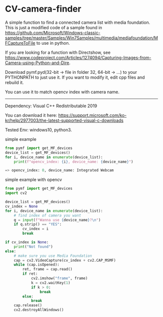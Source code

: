 # CV-camera-finder

A simple function to find a connected camera list with media foundation. This is just a modified code of a sample found in https://github.com/Microsoft/Windows-classic-samples/tree/master/Samples/Win7Samples/multimedia/mediafoundation/MFCaptureToFile to use in python.

If you are looking for a function with Directshow, see https://www.codeproject.com/Articles/1274094/Capturing-Images-from-Camera-using-Python-and-Dire.

Download pymf.pyd(32-bit -> file in folder 32, 64-bit -> ...) to your PYTHONPATH to just use it.
If you want to modify it, edit cpp files and rebuild it. 

You can use it to match opencv index with camera name.

------------------------------------------
Dependency: Visual C++ Redistributable 2019

You can download it here: https://support.microsoft.com/ko-kr/help/2977003/the-latest-supported-visual-c-downloads



Tested Env: windows10, python3.

simple example
``` python
from pymf import get_MF_devices
device_list = get_MF_devices()
for i, device_name in enumerate(device_list):
    print(f"opencv_index: {i}, device_name: {device_name}")

=> opencv_index: 0, device_name: Integrated Webcam
```

simple example with opencv
``` python
from pymf import get_MF_devices
import cv2

device_list = get_MF_devices()
cv_index = None
for i, device_name in enumerate(device_list):
    # find index of camera you want
    q = input(f"Wanna use {device_name}?\n")
    if q.strip() == "YES":
        cv_index = i
        break

if cv_index is None:
    print("Not found")
else:
    # make sure you use Media Foundation
    cap = cv2.VideoCapture(cv_index + cv2.CAP_MSMF)
    while (cap.isOpened):
        ret, frame = cap.read()
        if ret:
            cv2.imshow("frame", frame)
            k = cv2.waitKey(1)
            if k > 0:
                break
        else:
            break
    cap.release()
    cv2.destroyAllWindows()
```


